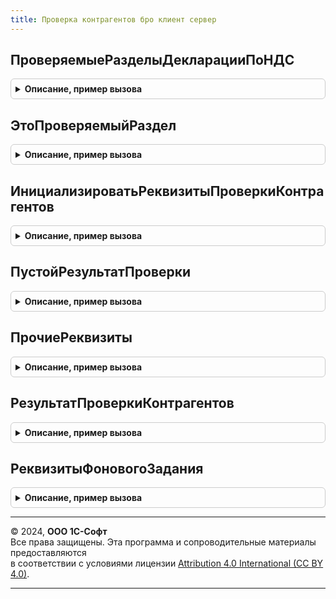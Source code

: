 ```yaml
---
title: Проверка контрагентов бро клиент сервер
---
```



## ПроверяемыеРазделыДекларацииПоНДС
<details style="margin: 1em 0; padding: 0.5em; border: 1px solid #ccc; border-radius: 6px;">

<summary style="font-weight: bold; cursor: pointer;">Описание, пример вызова</summary>

```bsl

Функция ПроверяемыеРазделыДекларацииПоНДС() Экспорт
```

Пример вызова
```bsl
Результат = ПроверкаКонтрагентовБРОКлиентСервер.ПроверяемыеРазделыДекларацииПоНДС() 
```
</details>

## ЭтоПроверяемыйРаздел
<details style="margin: 1em 0; padding: 0.5em; border: 1px solid #ccc; border-radius: 6px;">

<summary style="font-weight: bold; cursor: pointer;">Описание, пример вызова</summary>

```bsl

Функция ЭтоПроверяемыйРаздел(ИмяРаздела) Экспорт
```

Пример вызова
```bsl
Результат = ПроверкаКонтрагентовБРОКлиентСервер.ЭтоПроверяемыйРаздел(ИмяРаздела) 
```
</details>

## ИнициализироватьРеквизитыПроверкиКонтрагентов
<details style="margin: 1em 0; padding: 0.5em; border: 1px solid #ccc; border-radius: 6px;">

<summary style="font-weight: bold; cursor: pointer;">Описание, пример вызова</summary>

```bsl

Процедура ИнициализироватьРеквизитыПроверкиКонтрагентов(Форма, ЭтоДекларацияПоНДС = Истина) Экспорт
```

Пример вызова
```bsl
ПроверкаКонтрагентовБРОКлиентСервер.ИнициализироватьРеквизитыПроверкиКонтрагентов(Форма, ЭтоДекларацияПоНДС);
```
</details>

## ПустойРезультатПроверки
<details style="margin: 1em 0; padding: 0.5em; border: 1px solid #ccc; border-radius: 6px;">

<summary style="font-weight: bold; cursor: pointer;">Описание, пример вызова</summary>

```bsl

Функция ПустойРезультатПроверки() Экспорт
```

Пример вызова
```bsl
Результат = ПроверкаКонтрагентовБРОКлиентСервер.ПустойРезультатПроверки() 
```
</details>

## ПрочиеРеквизиты
<details style="margin: 1em 0; padding: 0.5em; border: 1px solid #ccc; border-radius: 6px;">

<summary style="font-weight: bold; cursor: pointer;">Описание, пример вызова</summary>

```bsl

Функция ПрочиеРеквизиты(ЭтоДекларацияПоНДС) Экспорт
```

Пример вызова
```bsl
Результат = ПроверкаКонтрагентовБРОКлиентСервер.ПрочиеРеквизиты(ЭтоДекларацияПоНДС) 
```
</details>

## РезультатПроверкиКонтрагентов
<details style="margin: 1em 0; padding: 0.5em; border: 1px solid #ccc; border-radius: 6px;">

<summary style="font-weight: bold; cursor: pointer;">Описание, пример вызова</summary>

```bsl

Функция РезультатПроверкиКонтрагентов(Форма) Экспорт
```

Пример вызова
```bsl
Результат = ПроверкаКонтрагентовБРОКлиентСервер.РезультатПроверкиКонтрагентов(Форма) 
```
</details>

## РеквизитыФоновогоЗадания
<details style="margin: 1em 0; padding: 0.5em; border: 1px solid #ccc; border-radius: 6px;">

<summary style="font-weight: bold; cursor: pointer;">Описание, пример вызова</summary>

```bsl

Функция РеквизитыФоновогоЗадания() Экспорт
```

Пример вызова
```bsl
Результат = ПроверкаКонтрагентовБРОКлиентСервер.РеквизитыФоновогоЗадания());
```
</details>

---

© 2024, **ООО 1С-Софт**  
Все права защищены. Эта программа и сопроводительные материалы предоставляются  
в соответствии с условиями лицензии [Attribution 4.0 International (CC BY 4.0)](https://creativecommons.org/licenses/by/4.0/legalcode).

---
